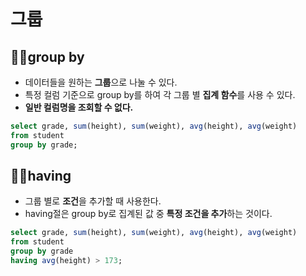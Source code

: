 # 그룹

## 🧚‍♂️group by
- 데이터들을 원하는 **그룹**으로 나눌 수 있다.
- 특정 컬럼 기준으로 group by를 하여 각 그룹 별 **집계 함수**를 사용 수 있다.
- **일반 컬럼명을 조회할 수 없다.**
 ```sql
select grade, sum(height), sum(weight), avg(height), avg(weight) 
from student 
group by grade;
```
## 🧚‍♀️having
- 그룹 별로 **조건**을 추가할 때 사용한다.
- having절은 group by로 집계된 값 중 **특정 조건을 추가**하는 것이다.   
```sql
select grade, sum(height), sum(weight), avg(height), avg(weight) 
from student 
group by grade
having avg(height) > 173;